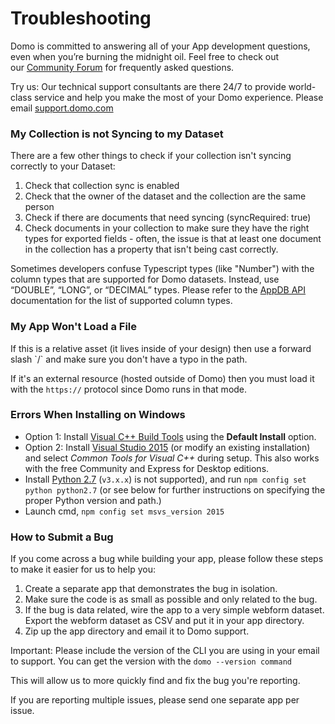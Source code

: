 # Troubleshooting

Domo is committed to answering all of your App development questions, even when you’re burning the midnight oil. Feel free to check out our <a href="https://dojo.domo.com/t5/Domo-Developer/bd-p/DeveloperForum">Community Forum</a> for frequently asked questions. 


Try us: Our technical support consultants are there 24/7 to provide world-class service and help you make the most of your Domo experience. Please email <a href="http://support.domo.com/">support.domo.com</a>

<h3>My Collection is not Syncing to my Dataset</h3>
There are a few other things to check if your collection isn't syncing correctly to your Dataset:
<ol>
 	<li>Check that collection sync is enabled</li>
 	<li>Check that the owner of the dataset and the collection are the same person</li>
 	<li>Check if there are documents that need syncing (syncRequired: true)</li>
 	<li>Check documents in your collection to make sure they have the right types for exported fields - often, the issue is that at least one document in the collection has a property that isn't being cast correctly.</li>
</ol>

Sometimes developers confuse Typescript types (like "Number") with the column types that are supported for Domo datasets. Instead, use “DOUBLE”, “LONG”, or “DECIMAL” types. Please refer to the [AppDB API](../../../Domo-App-APIs/AppDB-API.md#defining-collections-in-the-manifest) documentation for the list of supported column types.
<h3>My App Won't Load a File</h3>
If this is a relative asset (it lives inside of your design) then use a forward slash `/` and make sure you don't have a typo in the path.

If it's an external resource (hosted outside of Domo) then you must load it with the `https://` protocol since Domo runs in that mode.
<h3>Errors When Installing on Windows</h3>

- Option 1: Install <a href="http://go.microsoft.com/fwlink/?LinkId=691126">Visual C++ Build Tools</a> using the <strong>Default Install</strong> option.
- Option 2: Install <a href="https://www.visualstudio.com/products/visual-studio-community-vs">Visual Studio 2015</a> (or modify an existing installation) and select <em>Common Tools for Visual C++</em> during setup. This also works with the free Community and Express for Desktop editions.
- Install <a href="https://www.python.org/downloads/">Python 2.7</a> (`v3.x.x`) is not supported), and run `npm config set python python2.7` (or see below for further instructions on specifying the proper Python version and path.)
- Launch cmd, `npm config set msvs_version 2015`


<h3>How to Submit a Bug</h3>
If you come across a bug while building your app, please follow these steps to make it easier for us to help you:
<ol>
 	<li>Create a separate app that demonstrates the bug in isolation.</li>
 	<li>Make sure the code is as small as possible and only related to the bug.</li>
 	<li>If the bug is data related, wire the app to a very simple webform dataset. Export the webform dataset as CSV and put it in your app directory.</li>
 	<li>Zip up the app directory and email it to Domo support.</li>
</ol>

Important: Please include the version of the CLI you are using in your email to support. You can get the version with the `domo --version command`

This will allow us to more quickly find and fix the bug you're reporting.

If you are reporting multiple issues, please send one separate app per issue.